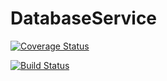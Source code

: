 # DatabaseService

[![Coverage Status](https://coveralls.io/repos/github/GottMusIg/DatabaseService/badge.svg?branch=feature%2Fitems)](https://coveralls.io/github/GottMusIg/DatabaseService?branch=feature%2Fitems)

[![Build Status](http://localhost:32773/job/DatabaseService/job/feature%252Fitems/badge/icon)](http://localhost:32773/job/DatabaseService/job/feature%252Fitems/)